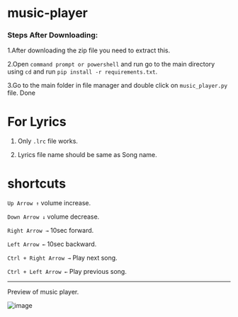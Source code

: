 # music-player

### Steps After Downloading:

1.After downloading the zip file you need to extract this.

2.Open `command prompt or powershell` and run go to the main directory using `cd` and run `pip install -r requirements.txt`.

3.Go to the main folder in file manager and double click on `music_player.py` file. Done


# For Lyrics

1. Only `.lrc` file works.

2. Lyrics file name should be same as Song name.


# shortcuts 

`Up Arrow ↑`  volume increase.

`Down Arrow ↓`  volume decrease.

`Right Arrow →`  10sec forward.

`Left Arrow ←`  10sec backward.

`Ctrl + Right Arrow →`  Play next song.

`Ctrl + Left Arrow ←` Play previous song.




----------------------------------
Preview of music player.


![image](https://user-images.githubusercontent.com/94395537/185744331-537d6e12-c0f8-4a87-b0d3-a2d0baea7c27.png)
